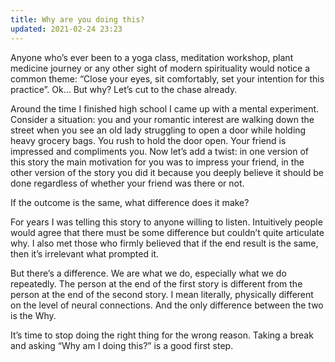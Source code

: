 ```yaml
---
title: Why are you doing this?
updated: 2021-02-24 23:23
---
```


Anyone who’s ever been to a yoga class, meditation workshop, plant medicine journey or any other sight of modern spirituality would notice a common theme: “Close your eyes, sit comfortably, set your intention for this practice”. Ok… But why? Let’s cut to the chase already.

Around the time I finished high school I came up with a mental experiment. Consider a situation: you and your romantic interest are walking down the street when you see an old lady struggling to open a door while holding heavy grocery bags. You rush to hold the door open. Your friend is impressed and compliments you. Now let’s add a twist: in one version of this story the main motivation for you was to impress your friend, in the other version of the story you did it because you deeply believe it should be done regardless of whether your friend was there or not.

If the outcome is the same, what difference does it make?

For years I was telling this story to anyone willing to listen. Intuitively people would agree that there must be some difference but couldn’t quite articulate why. I also met those who firmly believed that if the end result is the same, then it’s irrelevant what prompted it.

But there’s a difference. We are what we do, especially what we do repeatedly. The person at the end of the first story is different from the person at the end of the second story. I mean literally, physically different on the level of neural connections. And the only difference between the two is the Why.

It’s time to stop doing the right thing for the wrong reason. Taking a break and asking “Why am I doing this?” is a good first step.
